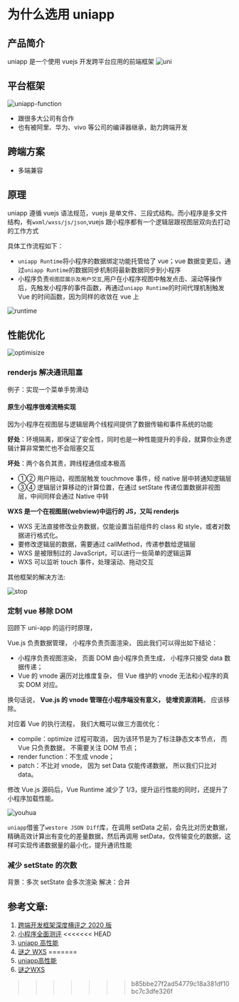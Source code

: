 # 为什么选用 uniapp

## 产品简介

uniapp 是一个使用 vuejs 开发跨平台应用的前端框架
![uni](https://cdn.nlark.com/yuque/0/2020/png/397315/1593512403017-b2bc6d81-cc81-437e-90cd-688da07516a9.png?x-oss-process=image%2Fresize%2Cw_746)

## 平台框架

![uniapp-function](https://cdn.nlark.com/yuque/0/2020/png/397315/1593582073998-549c4af4-54b8-42ab-8f37-fc829468cded.png?x-oss-process=image%2Fresize%2Cw_746)

- 跟很多大公司有合作
- 也有被阿里、华为、vivo 等公司的编译器继承，助力跨端开发

## 跨端方案

- 多端兼容

## 原理

uniapp 遵循 vuejs 语法规范，vuejs 是单文件、三段式结构。而小程序是多文件结构，有`wxml/wxss/js/json`,vuejs 跟小程序都有一个逻辑层跟视图层双向去打动的工作方式

具体工作流程如下：

- `uniapp Runtime`将小程序的数据绑定功能托管给了 vue；vue 数据变更后，通过`uniapp Runtime`的数据同步机制将最新数据同步到小程序
- 小程序负责`视图层展示及用户交互`,用户在小程序视图中触发点击、滚动等操作后，先触发小程序的事件函数，再通过`uniapp Runtime`的时间代理机制触发 Vue 的时间函数，因为同样的收敛在 vue 上

![runtime](https://cdn.nlark.com/yuque/0/2020/png/397315/1593509697894-7f6d5825-6d08-44ba-948a-44324bf4f3d3.png?x-oss-process=image%2Fresize%2Cw_746)

## 性能优化

![optimisize](https://cdn.nlark.com/yuque/0/2020/png/397315/1593520536254-c03a821c-bffc-4189-aaf2-047748bf1791.png?x-oss-process=image%2Fresize%2Cw_746)

### renderjs 解决通讯阻塞

例子：实现一个菜单手势滑动

#### 原生小程序很难流畅实现

因为小程序在视图层与逻辑层两个线程间提供了数据传输和事件系统的功能

**好处**：环境隔离，即保证了安全性，同时也是一种性能提升的手段，就算你业务逻辑计算非常繁忙也不会阻塞交互

**坏处**：两个各负其责，跨线程通信成本极高

- ①② 用户拖动，视图层触发 touchmove 事件，经 native 层中转通知逻辑层
- ③④ 逻辑层计算移动的计算位置，在通过 setState 传递位置数据非视图层，中间同样会通过 Native 中转

**WXS 是一个在视图层(webview)中运行的 JS，又叫 renderjs**

- WXS 无法直接修改业务数据，仅能设置当前组件的 class 和 style，或者对数据进行格式化。
- 要修改逻辑层的数据，需要通过 callMethod，传递参数给逻辑层
- WXS 是被限制过的 JavaScript，可以进行一些简单的逻辑运算
- WXS 可以监听 touch 事件，处理滚动、拖动交互

其他框架的解决方法:

![stop](https://cdn.nlark.com/yuque/0/2020/png/397315/1593520536241-abd2bcf7-1034-4192-952a-73d2f57207dc.png?x-oss-process=image%2Fresize%2Cw_746)

### 定制 vue 移除 DOM

回顾下 uni-app 的运行时原理，

Vue.js 负责数据管理， 小程序负责页面渲染， 因此我们可以得出如下结论：

- 小程序负责视图渲染， 页面 DOM 由小程序负责生成， 小程序只接受 data 数据传递；
- Vue 的 vnode 遍历对比维度复杂， 但 Vue 维护的 vnode 无法和小程序的真实 DOM 对应。

换句话说， **Vue.js 的 vnode 管理在小程序端没有意义， 徒增资源消耗**， 应该移除。

对应着 Vue 的执行流程， 我们大概可以做三方面优化：

- compile：optimize 过程可取消， 因为该环节是为了标注静态文本节点， 而 Vue 只负责数据， 不需要关注 DOM
  节点；
- render function：不生成 vnode；
- patch：不比对 vnode， 因为 set Data 仅能传递数据， 所以我们只比对 data。

修改 Vue.js 源码后，Vue Runtime 减少了 1/3，提升运行性能的同时，还提升了小程序加载性能。

![youhua](https://cdn.nlark.com/yuque/0/2020/png/397315/1593526107879-ed94872f-b472-499e-b191-c07adc156abc.png?x-oss-process=image%2Fresize%2Cw_746)

`uniapp`借鉴了`westore JSON Diff`库，在调用 setData 之前，会先比对历史数据，精确高效计算出有变化的差量数据，然后再调用 setData，仅传输变化的数据，这样可实现传递数据量的最小化，提升通讯性能

### 减少 setState 的次数

背景：多次 setState 会多次渲染
解决：合并

## 参考文章:

1. [跨端开发框架深度横评之 2020 版](https://zhuanlan.zhihu.com/p/127915625)
2. [小程序全面测评](https://jelly.jd.com/article/6006b1055b6c6a01506c8818)
<<<<<<< HEAD
3. [uniapp 高性能](https://www.yuque.com/zaotalk/posts/vab0md)
4. [谜之 WXS](https://zhuanlan.zhihu.com/p/82741561)
=======
3. [uniapp高性能](https://www.yuque.com/zaotalk/posts/vab0md)
4. [谜之WXS](https://zhuanlan.zhihu.com/p/82741561)
>>>>>>> b85bbe27f2ad54779c18a381df10bc7c3dfe326f
